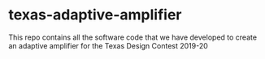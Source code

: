 # texas-adaptive-amplifier
This repo contains all the software code that we have developed to create an adaptive amplifier for the Texas Design Contest 2019-20 
